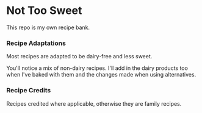 # Not Too Sweet
This repo is my own recipe bank. 

### Recipe Adaptations
Most recipes are adapted to be dairy-free and less sweet.

You'll notice a mix of non-dairy recipes. I'll add in the dairy products too when I've baked with them and the changes made when using alternatives. 


### Recipe Credits
Recipes credited where applicable, otherwise they are family recipes. 
